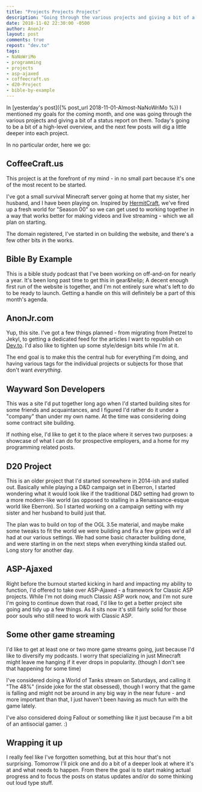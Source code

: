 ```yaml
---
title: "Projects Projects Projects"
description: "Going through the various projects and giving a bit of a status report on them. Today's going to be a bit of a high-level overview, and the next few posts will dig a little deeper into each project."
date: 2018-11-02 22:30:00 -0500
author: AnonJr
layout: post
comments: true
repost: "dev.to"
tags:
- NaNoWriMo
- programming
- projects
- asp-ajaxed
- coffeecraft.us
- d20-Project
- bible-by-example
---
```


In [yesterday's post]({% post_url 2018-11-01-Almost-NaNoWriMo %}) I mentioned my goals for the coming month, and one was going through the various projects and giving a bit of a status report on them. Today's going to be a bit of a high-level overview, and the next few posts will dig a little deeper into each project.
<!--more-->
In no particular order, here we go:

## CoffeeCraft.us
This project is at the forefront of my mind - in no small part because it's one of the most recent to be started.

I've got a small survival Minecraft server going at home that my sister, her husband, and I have been playing on. Inspired by [HermitCraft](http://hermitcraft.com/), we've fired up a fresh world for "Season 00" so we can get used to working together in a way that works better for making videos and live streaming - which we all plan on starting.

The domain registered, I've started in on building the website, and there's a few other bits in the works.

## Bible By Example
This is a bible study podcast that I've been working on off-and-on for nearly a year. It's  been long past time to get this in gear&helip; A decent enough first run of the website is together, and I'm not entirely sure what's left to do to be ready to launch. Getting a handle on this will definitely be a part of this month's agenda.

## AnonJr.com
Yup, this site. I've got a few things planned - from migrating from Pretzel to Jekyl, to getting a dedicated feed for the articles I want to republish on [Dev.to](https://dev.to/). I'd also like to tighten up some style/design bits while I'm at it.

The end goal is to make this the central hub for everything I'm doing, and having various tags for the individual projects or subjects for those that don't want *everything*.

## Wayward Son Developers
This was a site I'd put together long ago when I'd started building sites for some friends and acquaintances, and I figured I'd rather do it under a "company" than under my own name. At the time was considering doing some contract site building.

If nothing else, I'd like to get it to the place where it serves two purposes: a showcase of what I can do for prospective employers, and a home for my programming related posts.

## D20 Project
This is an older project that I'd started somewhere in 2014-ish and stalled out. Basically while playing a D&amp;D campaign set in Eberron, I started wondering what it would look like if the traditional D&amp;D setting had grown to a more modern-like world (as opposed to stalling in a Renaissance-esque world like Eberron). So I started working on a campaign setting with my sister and her husband to build just that.

The plan was to build on top of the OGL 3.5e material, and maybe make some tweaks to fit the world we were building and fix a few gripes we'd all had at our various settings. We had some basic character building done, and were starting in on the next steps when everything kinda stalled out. Long story for another day.

## ASP-Ajaxed
Right before the burnout started kicking in hard and impacting my ability to function, I'd offered to take over ASP-Ajaxed - a framework for Classic ASP projects. While I'm not doing much Classic ASP work now, and I'm not sure I'm going to continue down that road, I'd like to get a better project site going and tidy up a few things. As it sits now it's still fairly solid for those poor souls who still need to work with Classic ASP.

## Some other game streaming
I'd like to get at least one or two more game streams going, just because I'd like to diversify my podcasts. I worry that specializing in just Minecraft might leave me hanging if it ever drops in popularity. (though I don't see that happening for some time)

I've considered doing a World of Tanks stream on Saturdays, and calling it "The 48%" (inside joke for the stat obsessed), though I worry that the game is falling and might not be around in any big way in the near future - and more important than that, I just haven't been having as much fun with the game lately.

I've also considered doing Fallout or something like it just because I'm a bit of an antisocial gamer. :)

## Wrapping it up
I really feel like I've forgotten something, but at this hour that's not surprising. Tomorrow I'll pick one and do a bit of a deeper look at where it's at and what needs to happen. From there the goal is to start making actual progress and to focus the posts on status updates and/or do some thinking out loud type stuff.